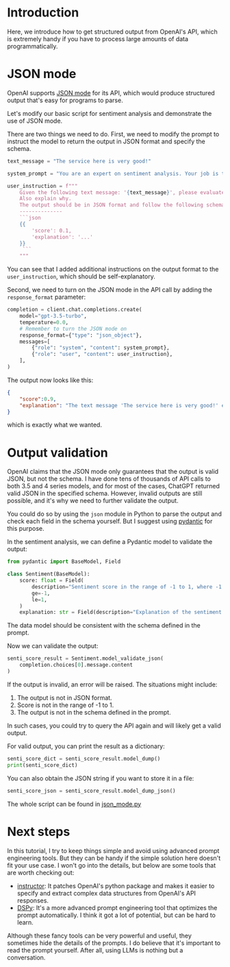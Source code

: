 # Introduction

Here, we introduce how to get structured output from OpenAI's API, which is extremely handy if you have to process large amounts of data programmatically.

# JSON mode

OpenAI supports [JSON mode](https://platform.openai.com/docs/guides/text-generation/json-mode) for its API, which would produce structured output that's easy for programs to parse.

Let's modify our basic script for sentiment analysis and demonstrate the use of JSON mode.

There are two things we need to do.
First, we need to modify the prompt to instruct the model to return the output in JSON format and specify the schema.

```python
text_message = "The service here is very good!"

system_prompt = "You are an expert on sentiment analysis. Your job is to evaluate the sentiment of the given text message."

user_instruction = f"""
    Given the following text message: '{text_message}', please evaluate its sentiment by giving a score in the range of -1 to 1, where -1 means negative and 1 means positive.
    Also explain why.
    The output should be in JSON format and follow the following schema:
    --------------
    ```json
    {{
        'score': 0.1,
        'explanation': '...'
    }}
     ```
    """
```

You can see that I added additional instructions on the output format to the `user_instruction`, which should be self-explanatory.

Second, we need to turn on the JSON mode in the API call by adding the `response_format` parameter:

```python
completion = client.chat.completions.create(
    model="gpt-3.5-turbo",
    temperature=0.0,
    # Remember to turn the JSON mode on
    response_format={"type": "json_object"},
    messages=[
        {"role": "system", "content": system_prompt},
        {"role": "user", "content": user_instruction},
    ],
)
```

The output now looks like this:
```json
{
    "score":0.9,
    "explanation": "The text message 'The service here is very good!' expresses a positive sentiment with the use of words like 'good' and 'very'. Therefore, the sentiment score is closer to 1, indicating a highly positive sentiment."
}
```
which is exactly what we wanted.

# Output validation

OpenAI claims that the JSON mode only guarantees that the output is valid JSON, but not the schema.
I have done tens of thousands of API calls to both 3.5 and 4 series models, and for most of the cases, ChatGPT returned valid JSON in the specified schema.
However, invalid outputs are still possible, and it's why we need to further validate the output.

You could do so by using the `json` module in Python to parse the output and check each field in the schema yourself.
But I suggest using [pydantic](https://docs.pydantic.dev/latest) for this purpose.

In the sentiment analysis, we can define a Pydantic model to validate the output:
```python
from pydantic import BaseModel, Field

class Sentiment(BaseModel):
    score: float = Field(
        description="Sentiment score in the range of -1 to 1, where -1 means negative and 1 means positive.",
        ge=-1,
        le=1,
    )
    explanation: str = Field(description="Explanation of the sentiment score.")
```

The data model should be consistent with the schema defined in the prompt.

Now we can validate the output:
```python
senti_score_result = Sentiment.model_validate_json(
    completion.choices[0].message.content
)
```
If the output is invalid, an error will be raised.
The situations might include:
1. The output is not in JSON format.
1. Score is not in the range of -1 to 1.
1. The output is not in the schema defined in the prompt.

In such cases, you could try to query the API again and will likely get a valid output.

For valid output, you can print the result as a dictionary:
```python
senti_score_dict = senti_score_result.model_dump()
print(senti_score_dict)
```

You can also obtain the JSON string if you want to store it in a file:

```python
senti_score_json = senti_score_result.model_dump_json()
```

The whole script can be found in [json_mode.py](/structured_output/json_mode.py)

# Next steps

In this tutorial, I try to keep things simple and avoid using advanced prompt engineering tools.
But they can be handy if the simple solution here doesn't fit your use case.
I won't go into the details, but below are some tools that are worth checking out:

- [instructor](https://python.useinstructor.com/): It patches OpenAI's python package and makes it easier to specify and extract complex data structures from OpenAI's API responses.
- [DSPy](https://dspy-docs.vercel.app/): It's a more advanced prompt engineering tool that optimizes the prompt automatically. I think it got a lot of potential, but can be hard to learn.

Although these fancy tools can be very powerful and useful, they sometimes hide the details of the prompts.
I do believe that it's important to read the prompt yourself.
After all, using LLMs is nothing but a conversation.